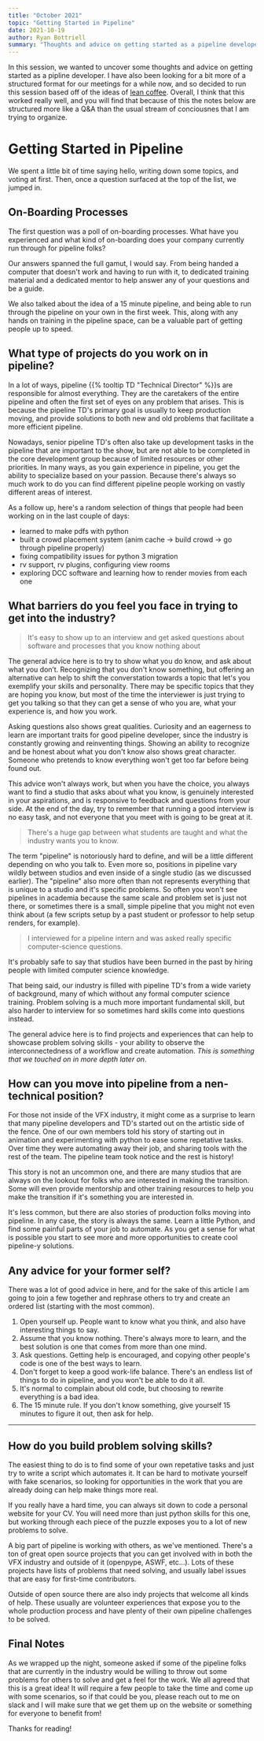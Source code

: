 ```yaml
---
title: "October 2021"
topic: "Getting Started in Pipeline"
date: 2021-10-19
author: Ryan Bottriell
summary: "Thoughts and advice on getting started as a pipeline developer"
---
```


In this session, we wanted to uncover some thoughts and advice on getting started as a pipline developer. I have also been looking for a bit more of a structured format for our meetings for a while now, and so decided to run this session based off of the ideas of [lean coffee](https://www.scrum.org/resources/blog/lean-coffee-5-minutes). Overall, I think that this worked really well, and you will find that because of this the notes below are structured more like a Q&A than the usual stream of conciousnes that I am trying to organize.

# Getting Started in Pipeline

We spent a little bit of time saying hello, writing down some topics, and voting at first. Then, once a question surfaced at the top of the list, we jumped in.

## On-Boarding Processes

The first question was a poll of on-boarding processes. What have you experienced and what kind of on-boarding does your company currently run through for pipeline folks?

Our answers spanned the full gamut, I would say. From being handed a computer that doesn't work and having to run with it, to dedicated training material and a dedicated mentor to help answer any of your questions and be a guide.

We also talked about the idea of a 15 minute pipeline, and being able to run through the pipeline on your own in the first week. This, along with any hands on training in the pipeline space, can be a valuable part of getting people up to speed.

## What type of projects do you work on in pipeline?

In a lot of ways, pipeline {{% tooltip TD "Technical Director" %}}s are responsible for almost everything. They are the caretakers of the entire pipeline and often the first set of eyes on any problem that arises. This is because the pipeline TD's primary goal is usually to keep production moving, and provide solutions to both new and old problems that facilitate a more efficient pipeline.

Nowadays, senior pipeline TD's often also take up development tasks in the pipeline that are important to the show, but are not able to be completed in the core development group because of limited resources or other priorities. In many ways, as you gain experience in pipeline, you get the ability to specialize based on your passion. Because there's always so much work to do you can find different pipeline people working on vastly different areas of interest.

As a follow up, here's a random selection of things that people had been working on in the last couple of days:

- learned to make pdfs with python
- built a crowd placement system (anim cache -> build crowd -> go through pipeline properly)
- fixing compatibility issues for python 3 migration
- rv support, rv plugins, configuring view rooms
- exploring DCC software and learning how to render movies from each one

## What barriers do you feel you face in trying to get into the industry?

> It's easy to show up to an interview and get asked questions about software and processes that you know nothing about

The general advice here is to try to show what you do know, and ask about what you don’t. Recognizing that you don't know something, but offering an alternative can help to shift the converstation towards a topic that let's you exemplify your skills and personality. There may be specific topics that they are hoping you know, but most of the time the interviewer is just trying to get you talking so that they can get a sense of who you are, what your experience is, and how you work.

Asking questions also shows great qualities. Curiosity and an eagerness to learn are important traits for good pipeline developer, since the industry is constantly growing and reinventing things. Showing an ability to recognize and be honest about what you don't know also shows great character. Someone who pretends to know everything won't get too far before being found out.

This advice won't always work, but when you have the choice, you always want to find a studio that asks about what you know, is genuinely interested in your aspirations, and is responsive to feedback and questions from your side. At the end of the day, try to remember that running a good interview is no easy task, and not everyone that you meet with is going to be great at it.

> There's a huge gap between what students are taught and what the industry wants you to know.

The term "pipeline" is notoriously hard to define, and will be a little different depending on who you talk to. Even more so, positions in pipeline vary wildly between studios and even inside of a single studio (as we discussed earlier). The "pipeline" also more often than not represents everything that is unique to a studio and it's specific problems. So often you won't see pipelines in academia because the same scale and problem set is just not there, or sometimes there is a small, simple pipeline that you might not even think about (a few scripts setup by a past student or professor to help setup renders, for example).

> I interviewed for a pipeline intern and was asked really specific computer-science questions.

It's probably safe to say that studios have been burned in the past by hiring people with limited computer science knowledge.

That being said, our industry is filled with pipeline TD's from a wide variety of background, many of which without any formal computer science training. Problem solving is a much more important fundamental skill, but also harder to interview for so sometimes hard skills come into questions instead.

The general advice here is to find projects and experiences that can help to showcase problem solving skills - your ability to observe the interconnectedness of a workflow and create automation. _This is something that we touched on in more depth later on_.

## How can you move into pipeline from a nen-technical position?

For those not inside of the VFX industry, it might come as a surprise to learn that many pipeline developers and TD's started out on the artistic side of the fence. One of our own members told his story of starting out in animation and experimenting with python to ease some repetative tasks. Over time they were automating away their job, and sharing tools with the rest of the team. The pipeline team took notice and the rest is history!

This story is not an uncommon one, and there are many studios that are always on the lookout for folks who are interested in making the transition. Some will even provide mentorship and other training resources to help you make the transition if it's something you are interested in.

It's less common, but there are also stories of production folks moving into pipeline. In any case, the story is always the same. Learn a little Python, and find some painful parts of your job to automate. As you get a sense for what is possible you start to see more and more opportunities to create cool pipeline-y solutions.

## Any advice for your former self?

There was a lot of good advice in here, and for the sake of this article I am going to join a few together and rephrase others to try and create an ordered list (starting with the most common).

1. Open yourself up. People want to know what you think, and also have interesting things to say.
2. Assume that you know nothing. There's always more to learn, and the best solution is one that comes from more than one mind.
3. Ask questions. Getting help is encouraged, and copying other people's code is one of the best ways to learn.
4. Don't forget to keep a good work-life balance. There's an endless list of things to do in pipeline, and you won't be able to do it all.
5. It's normal to complain about old code, but choosing to rewrite everything is a bad idea.
6. The 15 minute rule. If you don't know something, give yourself 15 minutes to figure it out, then ask for help.

---

## How do you build problem solving skills?

The easiest thing to do is to find some of your own repetative tasks and just try to write a script which automates it. It can be hard to motivate yourself with fake scenarios, so looking for opportunities in the work that you are already doing can help make things more real.

If you really have a hard time, you can always sit down to code a personal website for your CV. You will need more than just python skills for this one, but working through each piece of the puzzle exposes you to a lot of new problems to solve.

A big part of pipeline is working with others, as we've mentioned. There's a ton of great open source projects that you can get involved with in both the VFX industry and outside of it (openpype, ASWF, etc...). Lots of these projects have lists of problems that need solving, and usually label issues that are easy for first-time contributors.

Outside of open source there are also indy projects that welcome all kinds of help. These usually are volunteer experiences that expose you to the whole production process and have plenty of their own pipeline challenges to be solved.

## Final Notes

As we wrapped up the night, someone asked if some of the pipeline folks that are currently in the industry would be willing to throw out some problems for others to solve and get a feel for the work. We all agreed that this is a great idea! It will require a few people to take the time and come up with some scenarios, so if that could be you, please reach out to me on slack and I will make sure that we get them up on the website or something for everyone to benefit from!

Thanks for reading!
